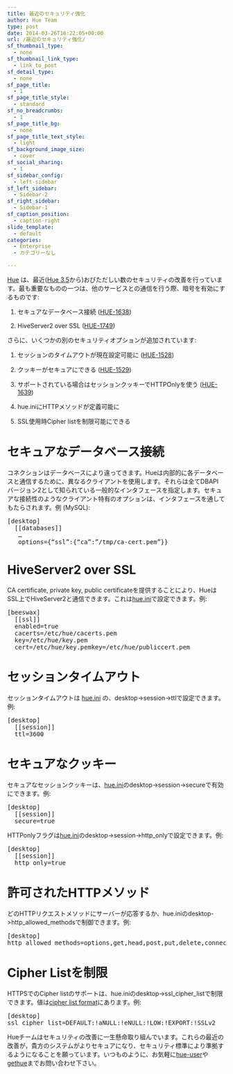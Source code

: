 ```yaml
---
title: 最近のセキュリティ強化
author: Hue Team
type: post
date: 2014-03-26T16:22:05+00:00
url: /最近のセキュリティ強化/
sf_thumbnail_type:
  - none
sf_thumbnail_link_type:
  - link_to_post
sf_detail_type:
  - none
sf_page_title:
  - 1
sf_page_title_style:
  - standard
sf_no_breadcrumbs:
  - 1
sf_page_title_bg:
  - none
sf_page_title_text_style:
  - light
sf_background_image_size:
  - cover
sf_social_sharing:
  - 1
sf_sidebar_config:
  - left-sidebar
sf_left_sidebar:
  - Sidebar-2
sf_right_sidebar:
  - Sidebar-1
sf_caption_position:
  - caption-right
slide_template:
  - default
categories:
  - Enterprise
  - カテゴリーなし

---
```

<p id="docs-internal-guid-4e51c4c8-e826-f763-73a0-2427956de77d">
  <a href="https://gethue.com">Hue</a>&nbsp;は、最近(<a href="https://gethue.com/hue-3-5-and-its-redesign-are-out">Hue 3.5</a>から)おびただしい数のセキュリティの改善を行っています。最も重要なものの一つは、他のサービスとの通信を行う際、暗号を有効にするものです:
</p>

  1. <span>セキュアなデータベース接続 (</span>[<span>HUE-1638</span>][1]<span>)</span>

  2. <span>HiveServer2 over SSL (</span>[<span>HUE-1749</span>][2]<span>)</span>

<span></span>

<span>さらに、いくつかの別のセキュリティオプションが追加されています:</span>

  1. <span>セッションのタイムアウトが現在設定可能に (</span>[<span>HUE-1528</span>][3]<span>)</span>

  2. <span>クッキーがセキュアにできる (</span>[<span>HUE-1529</span>][4]<span>)</span>

  3. <span>サポートされている場合はセッションクッキーでHTTPOnlyを使う (</span>[<span>HUE-1639</span>][5]<span>)</span>

  4. <span>hue.iniにHTTPメソッドが定義可能に</span>

  5. <span>SSL使用時Cipher listを制限可能にできる</span>

<span></span>

# <span>セキュアなデータベース接続</span>

<span>コネクションはデータベースにより違ってきます。Hueは内部的に各データベースと通信するために、異なるクライアントを使用します。それらは全てDBAPI バージョン2として知られている一般的なインタフェースを指定します。セキュアな接続性のようなクライアント特有のオプションは、インタフェースを通してもたらされます。例 (MySQL):</span>

<pre>[<span id="80b1c282-abad-4758-8643-37492044e111">desktop</span>]
  [[databases]]<span id="127f0cb5-2734-406e-bd1f-3d9a2412f692">
   &hellip;</span>
   options=<span id="418ed8a6-c713-48be-94e8-c8348c96a2d8">{</span>&ldquo;<span id="2fe6b8d2-c7e2-4e85-9b0a-2a43c4fc1b0e">ssl</span>&rdquo;<span id="71f3d43d-302c-4807-a3d0-129018ec1a0f">:</span>{&ldquo;<span id="733efc8b-fbfe-4fe5-bea4-9f9ae4561426">ca</span>&rdquo;:&rdquo;/tmp/<span id="ed0c166d-707f-4c1a-aac5-1dae0f9d442b">ca</span>-<span id="f3833263-6a57-48b8-8ff6-0fff21c8adfc">cert</span><span id="72a756a3-936f-429d-a924-4ec3222c1472">.</span><span id="6d5f05d6-2040-4213-b980-1ae7f6951e95">pem</span>&rdquo;}}</pre>

# <span>HiveServer2 over SSL</span>

<span>CA certificate, private key, public certificateを提供することにより、HueはSSL上でHiveServer2と通信できます。これは</span><span><a href="https://github.com/cloudera/hue/blob/master/desktop/conf.dist/hue.ini#L494">hue<span id="f18b10bd-ae2a-445e-a0e6-d60f3de04aed">.</span>ini</a>で設定できます。例</span><span>:</span>

<pre>[<span id="59b40510-4427-45d4-9d96-f31290ce737c">beeswax</span>]
  [[<span id="dc3015f7-5749-4aa4-a342-f5d6116b12a2">ssl</span>]]
  enabled=true
  cacerts=/<span id="fae232c2-2a26-4ca7-b394-bf01041e37aa">etc</span>/hue/<span id="50bfbcc8-91ab-41a6-bc0b-69727551086c">cacerts</span><span id="bfba1781-19e7-4708-979d-b513cba40597">.</span><span id="57158a15-7bd3-4555-8327-d12188b95fdf">pem</span>
  key=/<span id="b005d6f8-65ab-4f54-b94f-ff50146c3d35">etc</span>/hue/key<span id="7f2de45f-9ed3-4a5a-9e8c-eddff5fb69cf">.</span><span id="fe72cf52-e569-420f-89a2-73f9a8873c59">pem</span>
  cert=/<span id="3b6311df-5c75-41cd-a884-7d3eb74192c2">etc</span>/hue/key<span id="49cd6c73-fb07-4ef3-94df-06ad86a169dd">.</span>pemkey=/<span id="d51a6b22-71be-4a9c-a6f6-acd815a9985e">etc</span>/hue/<span id="64bbedb1-2397-4195-bbb0-1700ff743828">publiccert</span><span id="7afbbaf8-3ce0-47f2-91ca-932d572b7a86">.</span><span id="1288ab12-8df7-44c9-8101-0170011b2724">pem</span>
</pre>

# <span>セッションタイムアウト</span>

セッションタイムアウトは&nbsp;[hue.ini][6]&nbsp;の、desktop->session->ttlで設定できます。例:

<pre>[<span id="31ca97fe-b163-4200-a1c0-19404cc0c4c7">desktop</span>]
  [[session]]
  ttl=3600
</pre>

# <span>セキュアなクッキー</span>

<span>セキュアなセッションクッキーは、<a href="https://github.com/cloudera/hue/blob/master/desktop/conf.dist/hue.ini#L208">hue.ini</a>のdesktop->session->secureで有効にできます。例</span><span>:</span>

<pre>[<span id="0fd2139a-cab4-403f-8410-c4f62408b318">desktop</span>]
  [[session]]
  secure=true
</pre>

<span>HTTPonlyフラグは<a href="https://github.com/cloudera/hue/blob/master/desktop/conf.dist/hue.ini#L211">hue.ini</a>のdesktop->session->http_onlyで設定できます。例</span><span>:</span>

<pre>[<span id="003c5fbd-75ea-47be-93df-2297df23b5fc">desktop</span>]
  [[session]]
  http_only=true
</pre>

# <span>許可されたHTTPメソッド</span>

<span>どのHTTPリクエストメソッドにサーバーが応答するか、hue.iniのdesktop->http_allowed_methodsで制御できます。例:</span>

<pre>[<span id="83047978-68a9-4bf7-a3ca-a7b819317c57">desktop</span>]
http_allowed_methods=options<span id="7ed2a880-f72d-49ce-925c-f80d412e9065">,</span><span id="09b37d71-382d-497d-ab5d-d307a848d49f">get</span><span id="f5aaa132-1c93-45bc-b2ee-9ab412bb3c83">,</span>head<span id="80657d06-0529-44f4-8e9d-7ce61e7a3dec">,</span>post<span id="a504a3c7-9396-4ca1-b071-322d634bba9f">,</span>put<span id="a1fa3ae9-bd66-4780-bd59-86600617afdf">,</span>delete<span id="e09a20a0-942b-48a4-8f08-c312f821b1eb">,</span>connect
</pre>

# <span>Cipher Listを制限</span>

<span>HTTPSでのCipher listのサポートは、hue.iniのdesktop->ssl_cipher_listで制限できます。値は<a href="http://www.openssl.org/docs/apps/ciphers.html">cipher list format</a>にあります。例</span><span>:</span>

<pre>[<span id="8e79b827-1601-4ba0-9c2d-f9bc7cde70b2">desktop</span>]
ssl_cipher_list=DEFAULT:<span id="491c0fa3-4590-4dee-b390-7b90d02d9bd3">!</span><span id="c136355c-d94e-4110-9e04-d6a7890323f8">aNULL</span>:<span id="0b024ab5-5562-4c81-9b00-1721fd6896d9">!</span><span id="08d54a96-3ddf-4c67-96df-38db8bcc846c">eNULL</span>:<span id="71988331-a8aa-497c-aa74-4c6c11c48ea4">!</span>LOW:<span id="b0bb11aa-ec58-4c96-aabf-a154b5b8761a">!</span>EXPORT:<span id="6af53966-f468-43a1-8045-b377d30ab241">!</span>SSLv2
</pre>

<span></span>

<span>Hueチームはセキュリティの改善に一生懸命取り組んでいます。これらの最近の改善が，貴方のシステムがよりセキュアになり、セキュリティ標準により準拠するようになることを願っています。いつものように、お気軽に</span><span><a href="http://groups.google.com/a/cloudera.org/group/hue-user">hue-user</a>や</span><span></span><span><a class="tumblelog" href="http://tmblr.co/mjrjfJ-GIti18oBq2GmTjjA">gethue</a><a href="http://twitter.com/gethue">​</a>までお問い合わせ下さい。</span><span><br /></span>

 [1]: https://issues.cloudera.org/browse/HUE-1638
 [2]: https://issues.cloudera.org/browse/HUE-1749
 [3]: https://issues.cloudera.org/browse/HUE-1528
 [4]: https://issues.cloudera.org/browse/HUE-1529
 [5]: https://issues.cloudera.org/browse/HUE-1639
 [6]: https://github.com/cloudera/hue/blob/master/desktop/conf.dist/hue.ini#L204